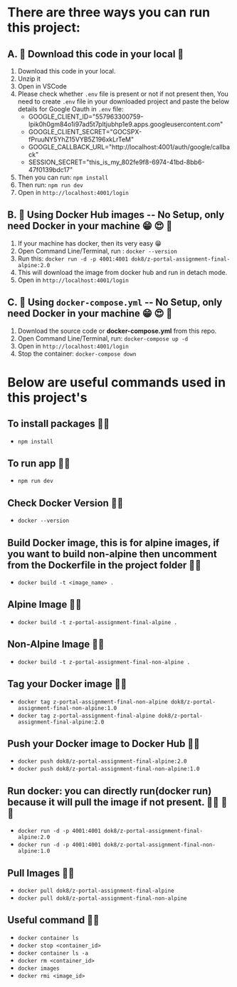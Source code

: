 # There are three ways you can run this project:

## A. :3rd_place_medal: Download this code in your local :slightly_smiling_face:

1. Download this code in your local.
2. Unzip it
3. Open in VSCode
4. Please check whether `.env` file is present or not if not present then, You need to create `.env` file in your downloaded project and paste the below details for Google Oauth in `.env` file:
   - GOOGLE_CLIENT_ID="557963300759-lpik0h0gm84o1i97ad5t7pltjubhp1e9.apps.googleusercontent.com"
   - GOOGLE_CLIENT_SECRET="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"
   - GOOGLE_CALLBACK_URL="http://localhost:4001/auth/google/callback"
   - SESSION_SECRET="this_is_my_802fe9f8-6974-41bd-8bb6-47f0139bdc17"
5. Then you can run: `npm install`
6. Then run: `npm run dev`
7. Open in `http://localhost:4001/login`

## B. :2nd_place_medal: Using Docker Hub images -- No Setup, only need Docker in your machine :grin: :heart_eyes: :100:

1. If your machine has docker, then its very easy :grin:
2. Open Command Line/Terminal, run : `docker --version`
3. Run this: `docker run -d -p 4001:4001 dok8/z-portal-assignment-final-alpine:2.0`
4. This will download the image from docker hub and run in detach mode.
5. Open in `http://localhost:4001/login`

## C. :1st_place_medal: Using `docker-compose.yml` -- No Setup, only need Docker in your machine :grin: :heart_eyes: :100:

1. Download the source code or **docker-compose.yml** from this repo.
2. Open Command Line/Terminal, run: `docker-compose up -d`
3. Open in `http://localhost:4001/login`
4. Stop the container: `docker-compose down`

# Below are useful commands used in this project's

## To install packages :technologist:

- `npm install`

## To run app :technologist:

- `npm run dev`

## Check Docker Version :technologist:

- `docker --version`

## Build Docker image, this is for alpine images, if you want to build non-alpine then uncomment from the Dockerfile in the project folder :technologist:

- `docker build -t <image_name> .`

## Alpine Image :technologist:

- `docker build -t z-portal-assignment-final-alpine .`

## Non-Alpine Image :technologist:

- `docker build -t z-portal-assignment-final-non-alpine .`

## Tag your Docker image :technologist:

- `docker tag z-portal-assignment-final-non-alpine dok8/z-portal-assignment-final-non-alpine:1.0`
- `docker tag z-portal-assignment-final-alpine dok8/z-portal-assignment-final-alpine:2.0`

## Push your Docker image to Docker Hub :technologist:

- `docker push dok8/z-portal-assignment-final-alpine:2.0`
- `docker push dok8/z-portal-assignment-final-non-alpine:1.0`

## Run docker: you can directly run(docker run) because it will pull the image if not present. :technologist: :1st_place_medal: :100:

- `docker run -d -p 4001:4001 dok8/z-portal-assignment-final-alpine:2.0`
- `docker run -d -p 4001:4001 dok8/z-portal-assignment-final-non-alpine:1.0`

## Pull Images :technologist:

- `docker pull dok8/z-portal-assignment-final-alpine`
- `docker pull dok8/z-portal-assignment-final-non-alpine`

## Useful command :technologist:

- `docker container ls`
- `docker stop <container_id>`
- `docker container ls -a`
- `docker rm <container_id>`
- `docker images`
- `docker rmi <image_id>`
